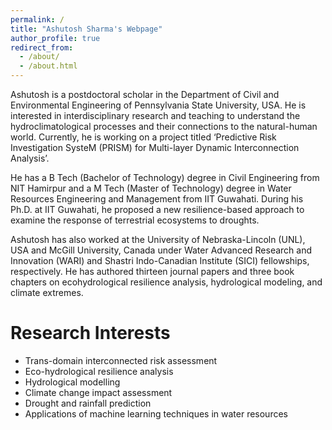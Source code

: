 ```yaml
---
permalink: /
title: "Ashutosh Sharma's Webpage"
author_profile: true
redirect_from: 
  - /about/
  - /about.html
---
```


Ashutosh is a postdoctoral scholar in the Department of Civil and Environmental Engineering of Pennsylvania State University, USA. He is interested in interdisciplinary research and teaching to understand the hydroclimatological processes and their connections to the natural-human world. Currently, he is working on a project titled ‘Predictive Risk Investigation SysteM (PRISM) for Multi-layer Dynamic Interconnection Analysis’.

He has a B Tech (Bachelor of Technology) degree in Civil Engineering from NIT Hamirpur and a M Tech (Master of Technology) degree in Water Resources Engineering and Management from IIT Guwahati. During his Ph.D. at IIT Guwahati, he proposed a new resilience-based approach to examine the response of terrestrial ecosystems to droughts.

Ashutosh has also worked at the University of Nebraska-Lincoln (UNL), USA and McGill University, Canada under Water Advanced Research and Innovation (WARI) and Shastri Indo-Canadian Institute (SICI) fellowships, respectively. He has authored thirteen journal papers and three book chapters on ecohydrological resilience analysis, hydrological modeling, and climate extremes.

Research Interests 
======
* Trans-domain interconnected risk assessment
* Eco-hydrological resilience analysis 
* Hydrological modelling
* Climate change impact assessment
* Drought and rainfall prediction
* Applications of machine learning techniques in water resources 




